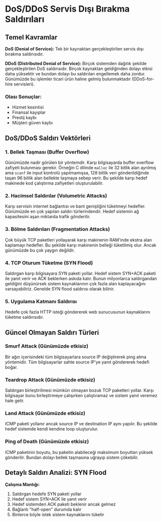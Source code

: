 # DoS/DDoS Servis Dışı Bırakma Saldırıları

## Temel Kavramlar

**DoS (Denial of Service):** Tek bir kaynaktan gerçekleştirilen servis dışı bırakma saldırısıdır.

**DDoS (Distributed Denial of Service):** Birçok sistemden dağıtık şekilde gerçekleştirilen DoS saldırısıdır. Birçok kaynaktan geldiğinden dolayı etkisi daha yüksektir ve bundan dolayı bu saldırıları engellemek daha zordur. Günümüzde bu işlemler ticari ürün haline gelmiş bulunmaktadır (DDoS-for-hire servisleri).

### Olası Sonuçlar:
- Hizmet kesintisi
- Finansal kayıplar
- Prestij kaybı
- Müşteri güven kaybı

## DoS/DDoS Saldırı Vektörleri

### 1. Bellek Taşması (Buffer Overflow)
Günümüzde nadir görülen bir yöntemdir. Karşı bilgisayarda buffer overflow zafiyeti bulunması gerekir. Örneğin C dilinde `malloc` ile 32 bitlik alan ayrılmış ama `scanf` ile input kontrolü yapılmamışsa, 128 bitlik veri gönderildiğinde taşan 96 bitlik alan bellekte taşmaya sebep verir. Bu şekilde karşı hedef makinede kod çalıştırma zafiyetleri oluşturulabilir.

### 2. Hacimsel Saldırılar (Volumetric Attacks)
Karşı servisin internet bağlantısı ve bant genişliğini tüketmeyi hedefler. Günümüzde en çok yapılan saldırı türlerindendir. Hedef sistemin ağ kapasitesini aşan miktarda trafik gönderilir.

### 3. Bölme Saldırıları (Fragmentation Attacks)
Çok büyük TCP paketleri yollayarak karşı makinenin RAM'inde ekstra alan kaplamayı hedefler. Bu şekilde karşı makinenin belleği tüketilmiş olur. Ancak günümüzde bu çok yaygın değildir.

### 4. TCP Oturum Tüketme (SYN Flood)
Saldırgan karşı bilgisayara SYN paketi yollar. Hedef sistem SYN+ACK paketi ile yanıt verir ve ACK beklerken askıda kalır. Bunun milyonlarca saldırgandan geldiğini düşünürsek sistem kaynaklarının çok fazla alan kaplayacağını varsayabiliriz. Genelde SYN flood saldırısı olarak bilinir.

### 5. Uygulama Katmanı Saldırısı
Hedefe çok fazla HTTP isteği göndererek web sunucusunun kaynaklarını tüketme saldırısıdır.

## Güncel Olmayan Saldırı Türleri

### Smurf Attack (Günümüzde etkisiz)
Bir ağın içerisindeki tüm bilgisayarlara source IP değiştirerek ping atma yöntemidir. Tüm bilgisayarlar sahte source IP'ye yanıt göndererek hedefi boğar.

### Teardrop Attack (Günümüzde etkisiz)
Saldırgan birleştirilmesi mümkün olmayan bozuk TCP paketleri yollar. Karşı bilgisayar bunu birleştirmeye çalışırken çalıştıramaz ve sistem yanıt veremez hale gelir.

### Land Attack (Günümüzde etkisiz)
ICMP paketi yollanır ancak source IP ve destination IP aynı yapılır. Bu şekilde hedef sistemde kendi kendine loop oluşturulur.

### Ping of Death (Günümüzde etkisiz)
ICMP paketinin boyutu, bu paketin alabileceği maksimum boyuttan yüksek gönderilir. Bundan dolayı bellek taşmasına uğrayıp sistem çökebilir.


## Detaylı Saldırı Analizi: SYN Flood

**Çalışma Mantığı:**
1. Saldırgan hedefe SYN paketi yollar
2. Hedef sistem SYN+ACK ile yanıt verir
3. Hedef sistemden ACK paketi beklenir ancak gelmez
4. Bağlantı "half-open" durumda kalır
5. Binlerce böyle istek sistem kaynaklarını tüketir
